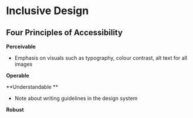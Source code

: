 # Inclusive Design

## Four Principles of Accessibility

**Perceivable**

* Emphasis on visuals such as typography, colour contrast, alt text for all images

**Operable**

**Understandable **

* Note about writing guidelines in the design system

**Robust**

